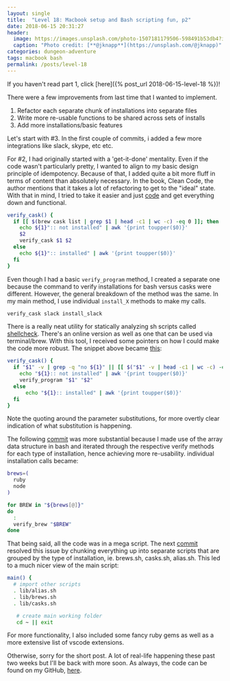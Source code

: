 ```yaml
---
layout: single
title:  "Level 18: Macbook setup and Bash scripting fun, p2"
date: 2018-06-15 20:31:27
header:
  image: https://images.unsplash.com/photo-1507181179506-598491b53db4?ixlib=rb-0.3.5&ixid=eyJhcHBfaWQiOjEyMDd9&s=299b6fae13eb39086f5bb28029c61760&auto=format&fit=crop&w=2689&q=80
  caption: "Photo credit: [**@jknapp**](https://unsplash.com/@jknapp)"
categories: dungeon-adventure
tags: macbook bash 
permalink: /posts/level-18
---
```


If you haven't read part 1, click [here]({% post_url 2018-06-15-level-18 %})! 

There were a few improvements from last time that I wanted to implement. 
1. Refactor each separate chunk of installations into separate files
2. Write more re-usable functions to be shared across sets of installs
3. Add more installations/basic features

Let's start with #3. In the first couple of commits, i added a few more integrations like slack, skype, etc etc. 

For #2, I had originally started with a 'get-it-done' mentality. Even if the code wasn't particularly pretty, I wanted to align to my basic design principle of idempotency. Because of that, I added quite a bit more fluff in terms of content than absolutely necessary. In the book, Clean Code, the author mentions that it takes a lot of refactoring to get to the "ideal" state. With that in mind, I tried to take it easier and just [code](https://github.com/eginwong/setup-macbook/commit/25770e6db1e932dc5cdcb731fabd590e5c0b43ba) and get everything down and functional. 

```bash
verify_cask() {
  if [[ $(brew cask list | grep $1 | head -c1 | wc -c) -eq 0 ]]; then
    echo ${1}":: not installed" | awk '{print toupper($0)}'
    $2
    verify_cask $1 $2
  else
    echo ${1}":: installed" | awk '{print toupper($0)}'
  fi
}
```

Even though I had a basic `verify_program` method, I created a separate one because the command to verify installations for bash versus casks were different. However, the general breakdown of the method was the same. In my main method, I use individual `install_X` methods to make my calls.

```bash
verify_cask slack install_slack
```

There is a really neat utility for statically analyzing sh scripts called [shellcheck](https://www.shellcheck.net/). There's an online version as well as one that can be used via terminal/brew. With this tool, I received some pointers on how I could make the code more robust. The snippet above became [this](https://github.com/eginwong/setup-macbook/commit/f280d4e9ef69c7cacd42c93bca6c4e81c2ab6f15):

```bash
verify_cask() {
  if "$1" -v | grep -q "no ${1}" || [[ $("$1" -v | head -c1 | wc -c) -eq 0 ]]; then
    echo "${1}:: not installed" | awk '{print toupper($0)}'
    verify_program "$1" "$2"
  else
      echo "${1}:: installed" | awk '{print toupper($0)}'
  fi
}
```

Note the quoting around the parameter substitutions, for more overtly clear indication of what substitution is happening.

The following [commit](https://github.com/eginwong/setup-macbook/commit/901bfc6ea53502842a072665355ec250453479e1) was more substantial because I made use of the array data structure in bash and iterated through the respective verify methods for each type of installation, hence achieving more re-usability. individual installation calls became:

```bash
brews=(
  ruby
  node
)

for BREW in "${brews[@]}" 
do 
  :
  verify_brew "$BREW"
done
```

That being said, all the code was in a mega script. The next [commit](https://github.com/eginwong/setup-macbook/commit/97b21ee8abdb11c90b783b641bb756f9eeaa8c3d) resolved this issue by chunking everything up into separate scripts that are grouped by the type of installation, ie. brews.sh, casks.sh, alias.sh. This led to a much nicer view of the main script:

```bash
main() {
  # import other scripts
  . lib/alias.sh
  . lib/brews.sh
  . lib/casks.sh

   # create main working folder
   cd ~ || exit
```

For more functionality, I also included some fancy ruby gems as well as a more extensive list of vscode extensions.

Otherwise, sorry for the short post. A lot of real-life happening these past two weeks but I'll be back with more soon.
As always, the code can be found on my GitHub, [here](https://github.com/eginwong/setup-macbook).